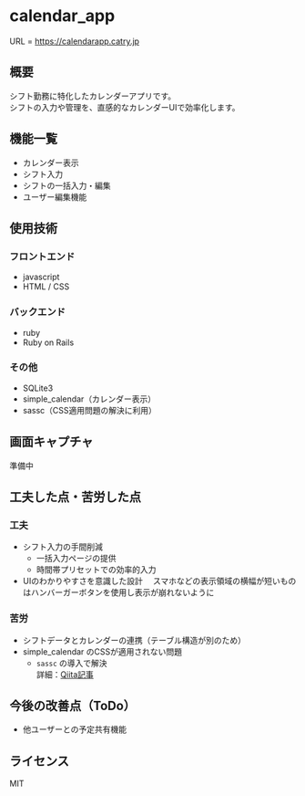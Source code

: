 # calendar_app

URL = https://calendarapp.catry.jp

## 概要
シフト勤務に特化したカレンダーアプリです。  
シフトの入力や管理を、直感的なカレンダーUIで効率化します。

## 機能一覧
- カレンダー表示
- シフト入力
- シフトの一括入力・編集
- ユーザー編集機能

## 使用技術
### フロントエンド
- javascript
- HTML / CSS

### バックエンド
- ruby
- Ruby on Rails
  
### その他
- SQLite3
- simple_calendar（カレンダー表示）
- sassc（CSS適用問題の解決に利用）

## 画面キャプチャ
準備中

## 工夫した点・苦労した点
### 工夫
- シフト入力の手間削減
  - 一括入力ページの提供
  - 時間帯プリセットでの効率的入力
- UIのわかりやすさを意識した設計
　スマホなどの表示領域の横幅が短いものはハンバーガーボタンを使用し表示が崩れないように
### 苦労
- シフトデータとカレンダーの連携（テーブル構造が別のため）
- simple_calendar のCSSが適用されない問題
  - `sassc` の導入で解決  
    詳細：[Qiita記事](https://qiita.com/hkhb/items/efc5207112db75184358)

## 今後の改善点（ToDo）
- 他ユーザーとの予定共有機能

## ライセンス

MIT
